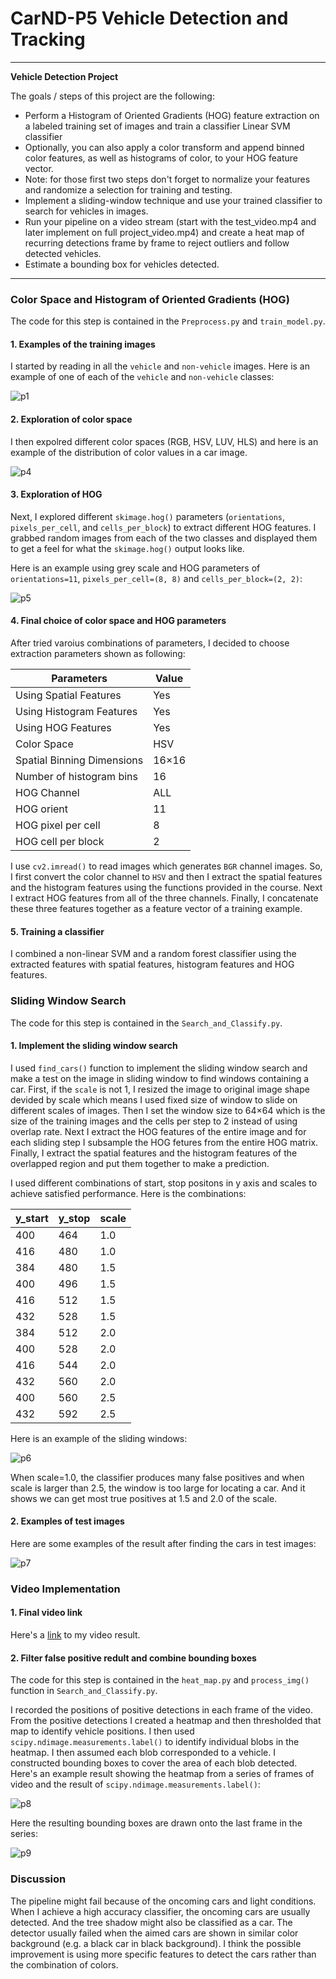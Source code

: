# CarND-P5 Vehicle Detection and Tracking

---

**Vehicle Detection Project**

The goals / steps of this project are the following:
- Perform a Histogram of Oriented Gradients (HOG) feature extraction on a labeled training set of images and train a classifier Linear SVM classifier
- Optionally, you can also apply a color transform and append binned color features, as well as histograms of color, to your HOG feature vector.
- Note: for those first two steps don't forget to normalize your features and randomize a selection for training and testing.
- Implement a sliding-window technique and use your trained classifier to search for vehicles in images.
- Run your pipeline on a video stream (start with the test_video.mp4 and later implement on full project_video.mp4) and create a heat map of recurring detections frame by frame to reject outliers and follow detected vehicles.
- Estimate a bounding box for vehicles detected.

---

### Color Space and Histogram of Oriented Gradients (HOG)
The code for this step is contained in the `Preprocess.py` and `train_model.py`.
#### 1. Examples of the training images

I started by reading in all the `vehicle` and `non-vehicle` images. Here is an example of one of each of the `vehicle` and `non-vehicle` classes:

![p1](https://github.com/wastal92/CarND-P5/blob/master/output_images/p1.jpg)

#### 2. Exploration of color space
I then expolred different color spaces (RGB, HSV, LUV, HLS) and here is an example of the distribution of color values in a car image.

![p4](https://github.com/wastal92/CarND-P5/blob/master/output_images/p4.jpg)

#### 3. Exploration of HOG
Next, I explored different `skimage.hog()` parameters (`orientations`, `pixels_per_cell`, and `cells_per_block`) to extract different HOG features. I grabbed random images from each of the two classes and displayed them to get a feel for what the `skimage.hog()` output looks like.

Here is an example using grey scale and HOG parameters of `orientations=11`, `pixels_per_cell=(8, 8)` and `cells_per_block=(2, 2)`:

![p5](https://github.com/wastal92/CarND-P5/blob/master/output_images/p5.jpg)

#### 4. Final choice of color space and HOG parameters
 After tried varoius combinations of parameters, I decided to choose extraction parameters shown as following:
 
 |Parameters|Value|
 |----------|-----|
 |Using Spatial Features|Yes|
 |Using Histogram Features|Yes|
 |Using HOG Features|Yes|
 |Color Space|HSV|
 |Spatial Binning Dimensions|16×16|
 |Number of histogram bins|16|
 |HOG Channel|ALL|
 |HOG orient|11|
 |HOG pixel per cell|8|
 |HOG cell per block|2|
 
I use `cv2.imread()` to read images which generates `BGR` channel images. So, I first convert the color channel to `HSV` and then I extract the spatial features and the histogram features using the functions provided in the course. Next I extract HOG features from all of the three channels. Finally, I concatenate these three features together as a feature vector of a training example.

#### 5. Training a classifier
I combined a non-linear SVM and a random forest classifier using the extracted features with spatial features, histogram features and HOG features. 

### Sliding Window Search
The code for this step is contained in the `Search_and_Classify.py`.

#### 1. Implement the sliding window search

I used `find_cars()` function to implement the sliding window search and make a test on the image in sliding window to find windows containing a car. First, if the `scale` is not 1, I resized the image to original image shape devided by scale which means I used fixed size of window to slide on different scales of images. Then I set the window size to 64×64 which is the size of the training images and the cells per step to 2 instead of using overlap rate. Next I extract the HOG features of the entire image and for each sliding step I subsample the HOG fetures from the entire HOG matrix. Finally, I extract the spatial features and the histogram features of the overlapped region and put them together to make a prediction.

I used different combinations of start, stop positons in y axis and scales to achieve satisfied performance. Here is the combinations:

|y_start| y_stop|scale|
|------|------|-----|
|400|464|1.0|
|416|480|1.0|
|384|480|1.5|
|400|496|1.5|
|416|512|1.5|
|432|528|1.5|
|384|512|2.0|
|400|528|2.0|
|416|544|2.0|
|432|560|2.0|
|400|560|2.5|
|432|592|2.5|

Here is an example of the sliding windows:

![p6](https://github.com/wastal92/CarND-P5/blob/master/output_images/p6.jpg)

When scale=1.0, the classifier produces many false positives and when scale is larger than 2.5, the window is too large for locating a car. And it shows we can get most true positives at 1.5 and 2.0 of the scale.

#### 2. Examples of test images
Here are some examples of the result after finding the cars in test images:

![p7](https://github.com/wastal92/CarND-P5/blob/master/output_images/p7.jpg)

### Video Implementation

#### 1. Final video link

Here's a [link](https://github.com/wastal92/CarND-P5/blob/master/project_video_output.mp4) to my video result.

#### 2. Filter false positive redult and combine bounding boxes

The code for this step is contained in the `heat_map.py` and `process_img()` function in `Search_and_Classify.py`.

I recorded the positions of positive detections in each frame of the video. From the positive detections I created a heatmap and then thresholded that map to identify vehicle positions. I then used `scipy.ndimage.measurements.label()` to identify individual blobs in the heatmap. I then assumed each blob corresponded to a vehicle. I constructed bounding boxes to cover the area of each blob detected.
Here's an example result showing the heatmap from a series of frames of video and the result of `scipy.ndimage.measurements.label()`:

![p8](https://github.com/wastal92/CarND-P5/blob/master/output_images/p8.jpg)

Here the resulting bounding boxes are drawn onto the last frame in the series:

![p9](https://github.com/wastal92/CarND-P5/blob/master/output_images/p9.png)

### Discussion

The pipeline might fail because of the oncoming cars and light conditions. When I achieve a high accuracy classifier, the oncoming cars are usually detected. And the tree shadow might also be classified as a car. The detector usually failed when the aimed cars are shown in similar color background (e.g. a black car in black background). I think the possible improvement is using more specific features to detect the cars rather than the combination of colors.
